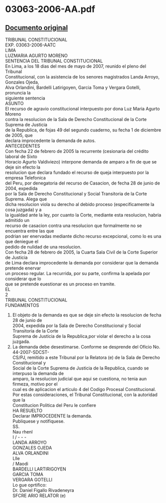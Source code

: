 
03063-2006-AA.pdf
=================
  
[Documento original](https://tc.gob.pe/jurisprudencia/2007/03063-2006-AA.pdf)  
---  
TRIBUNAL CONSTITUCIONAL  
EXP. 03063-2006-AATC  
LIMA  
LUZMARIA AGURTO MORENO  
SENTENCIA DEL TRIBUNAL CONSTITUCIONAL  
En Lima, a los 18 dias del mes de mayo de 2007, reunido el pleno del Tribunal  
Constitucional, con la asistencia de los senores magistrados Landa Arroyo, Gonzales Ojeda,  
Alva Orlandini, Bardelli Latirigoyen, Garcia Toma y Vergara Gotelli, pronuncia la  
siguiente sentencia  
ASUNTO  
El recurso de agravio constitucional interpuesto por dona Luz Maria Agurto Moreno  
contra la resolucion de la Sala de Derecho Constitucional de la Corte Suprema de Justicia  
de la Republica, de fojas 49 del segundo cuaderno, su fecha 1 de diciembre de 2005, que  
declara improcedente la demanda de autos.  
ANTECEDENTES  
Con fecha 22 de febrero de 2005 la recurrente (cesionaria del crédito laboral de Sixto  
Horacio Agurto Valdiviezo) interpone demanda de amparo a fin de que se deje sin efecto la  
resolucion que declara fundado el recurso de queja interpuesto por la empresa Telefonica  
del Peru, por denegatoria del recurso de Casacion, de fecha 28 de junio de 2004, expedida  
por la Sala de Derecho Constitucional y Social Transitoria de la Corte Suprema. Alega que  
dicha resolucion viola su derecho al debido proceso (especificamente la cosa juzgada) y a  
la igualdad ante la ley, por cuanto la Corte, mediante esta resolucion, habria admitido un  
recurso de casacion contra una resolucion que formalmente no se encuentra entre las que  
podrian ser enervadas mediante dicho recurso excepcional, como lo es una que deniegue el  
pedido de nulidad de una resolucion.  
Con fecha 28 de febrero de 2005, la Cuarta Sala Civil de la Corte Superior de Justicia  
de Lima declara improcedente la demanda por considerar que la demanda pretende enervar  
un proceso regular. La recurrida, por su parte, confirma la apelada por considerar que lo  
que se pretende euestionar es un proceso en tramite.  
EL  
2  
TRIBUNAL CONSTITUCIONAL  
FUNDAMENTOS  
1. El objeto de la demanda es que se deje sin efecto la resolucion de fecha 28 de junio de  
2004, expedida por la Sala de Derecho Constitucional y Social Transitoria de la Corte  
Suprema de Justicia de la Republica,por violar el derecho a la cosa juzgada.  
2. La demanda debe desestimarse. Conforme se desprende del Oficio No. 44-2007-SDCST-  
CS/PJ, remitido a este Tribunal por la Relatora (e) de la Sala de Derecho Constitucional y  
Social de la Corte Suprema de Justicia de la Republica, cuando se interpuso la demanda de  
amparo, la resolucion judicial que aqui se cuestiona, no tenia aun firmeza, motivo por el  
cual es de aplicacion el articulo 4 del Codigo Procesal Constitucional.  
Por estas consideraciones, el Tribunal Constitucional, con la autoridad que la  
Constitucion Politica del Peru le confiere  
HA RESUELTO  
Declarar IMPROCEDENTE la demanda.  
Publiquese y notifiquese.  
SS.  
Nau rhenl  
I / - - -  
LANDA ARROYO  
GONZALES OJEDA  
ALVA ORLANDINI  
Llle  
/ Maodi  
BARDELLI LARTIRIGOYEN  
GARCIA TOMA  
VERGARA GOTELLI  
Lo gue oprtifico:  
Dr. Daniel Figallo Rivadeneyra  
SFCRE ARIO RELATOR (e)